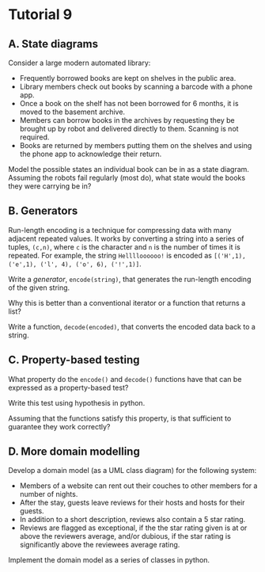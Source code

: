 # Tutorial 9

## A. State diagrams

Consider a large modern automated library:

* Frequently borrowed books are kept on shelves in the public area.
* Library members check out books by scanning a barcode with a phone app.
* Once a book on the shelf has not been borrowed for 6 months, it is moved to the basement archive.
* Members can borrow books in the archives by requesting they be brought up by robot and delivered directly to them. Scanning is not required.
* Books are returned by members putting them on the shelves and using the phone app to acknowledge their return.

Model the possible states an individual book can be in as a state diagram. Assuming the robots fail regularly (most do), what state would the books they were carrying be in?

## B. Generators

Run-length encoding is a technique for compressing data with many adjacent repeated values. It works by converting a string into a series of tuples, `(c,n)`, where `c` is the character and `n` is the number of times it is repeated. For example, the string `Helllloooooo!` is encoded as `[('H',1), ('e',1), ('l', 4), ('o', 6), ('!',1)]`.

Write a *generator*, `encode(string)`, that generates the run-length encoding of the given string.

Why this is better than a conventional iterator or a function that returns a list?

Write a function, `decode(encoded)`, that converts the encoded data back to a string.

## C. Property-based testing

What property do the `encode()` and `decode()` functions have that can be expressed as a property-based test?

Write this test using hypothesis in python.

Assuming that the functions satisfy this property, is that sufficient to guarantee they work correctly?

## D. More domain modelling

Develop a domain model (as a UML class diagram) for the following system:

* Members of a website can rent out their couches to other members for a number of nights.
* After the stay, guests leave reviews for their hosts and hosts for their guests.
* In addition to a short description, reviews also contain a 5 star rating.
* Reviews are flagged as exceptional, if the the star rating given is at or above the reviewers average, and/or dubious, if the star rating is significantly above the reviewees average rating.

Implement the domain model as a series of classes in python.
